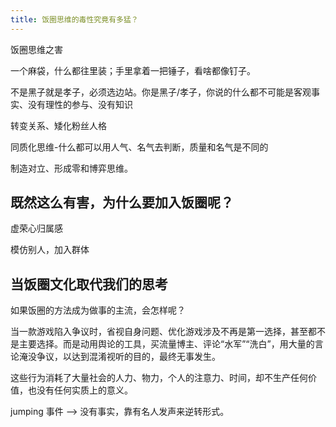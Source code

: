 ```yaml
---
title: 饭圈思维的毒性究竟有多猛？
---
```


饭圈思维之害

一个麻袋，什么都往里装；手里拿着一把锤子，看啥都像钉子。

不是黑子就是孝子，必须选边站。你是黑子/孝子，你说的什么都不可能是客观事实、没有理性的参与、没有知识

转变关系、矮化粉丝人格

同质化思维-什么都可以用人气、名气去判断，质量和名气是不同的

制造对立、形成零和博弈思维。

## 既然这么有害，为什么要加入饭圈呢？

虚荣心归属感

模仿别人，加入群体

## 当饭圈文化取代我们的思考

如果饭圈的方法成为做事的主流，会怎样呢？

当一款游戏陷入争议时，省视自身问题、优化游戏涉及不再是第一选择，甚至都不是主要选择。而是动用舆论的工具，买流量博主、评论“水军”“洗白”，用大量的言论淹没争议，以达到混淆视听的目的，最终无事发生。

<!-- 还能列举明星、书籍、甚至是博主本身 -->

这些行为消耗了大量社会的人力、物力，个人的注意力、时间，却不生产任何价值，也没有任何实质上的意义。

jumping 事件 --> 没有事实，靠有名人发声来逆转形式。
